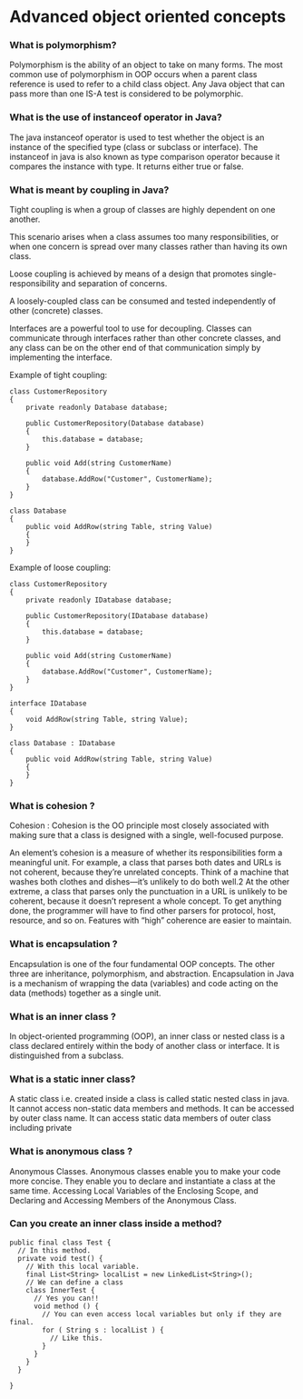 # Advanced object oriented concepts

### What is polymorphism?
Polymorphism is the ability of an object to take on many forms. The most common use of polymorphism in OOP occurs when a parent class
reference is used to refer to a child class object. Any Java object that can pass more than one IS-A test is considered to be 
polymorphic.

### What is the use of instanceof operator in Java?
The java instanceof operator is used to test whether the object is an instance of the specified type (class or subclass or interface).
The instanceof in java is also known as type comparison operator because it compares the instance with type. It returns either true
or false.

### What is meant by coupling in Java?
Tight coupling is when a group of classes are highly dependent on one another.

This scenario arises when a class assumes too many responsibilities, or when one concern is spread over many classes rather than 
having its own class.

Loose coupling is achieved by means of a design that promotes single-responsibility and separation of concerns.

A loosely-coupled class can be consumed and tested independently of other (concrete) classes.

Interfaces are a powerful tool to use for decoupling. Classes can communicate through interfaces rather than other concrete classes,
and any class can be on the other end of that communication simply by implementing the interface.

Example of tight coupling:
```
class CustomerRepository
{
    private readonly Database database;

    public CustomerRepository(Database database)
    {
        this.database = database;
    }

    public void Add(string CustomerName)
    {
        database.AddRow("Customer", CustomerName);
    }
}

class Database
{
    public void AddRow(string Table, string Value)
    {
    }
}
```

Example of loose coupling:

```
class CustomerRepository
{
    private readonly IDatabase database;

    public CustomerRepository(IDatabase database)
    {
        this.database = database;
    }

    public void Add(string CustomerName)
    {
        database.AddRow("Customer", CustomerName);
    }
}

interface IDatabase
{
    void AddRow(string Table, string Value);
}

class Database : IDatabase
{
    public void AddRow(string Table, string Value)
    {
    }
}
```

###  What is cohesion ?
Cohesion : Cohesion is the OO principle most closely associated with making sure that a class is designed with a single,
well-focused purpose.

An element’s cohesion is a measure of whether its responsibilities form a meaningful unit. For example, a class that parses 
both dates and URLs is not coherent, because they’re unrelated concepts. Think of a machine that washes both clothes and
dishes—it’s unlikely to do both well.2 At the other extreme, a class that parses only the punctuation in a URL is unlikely to 
be coherent, because it doesn’t represent a whole concept. To get anything done, the programmer will have to find other parsers 
for protocol, host, resource, and so on. Features with “high” coherence are easier to maintain.

### What is encapsulation ?
Encapsulation is one of the four fundamental OOP concepts. The other three are inheritance, polymorphism, and abstraction.
Encapsulation in Java is a mechanism of wrapping the data (variables) and code acting on the data (methods) together as a single unit.

### What is an inner class ?
In object-oriented programming (OOP), an inner class or nested class is a class declared entirely within the body of another
class or interface. It is distinguished from a subclass.

### What is a static inner class?
A static class i.e. created inside a class is called static nested class in java. It cannot access non-static data members and methods.
It can be accessed by outer class name. It can access static data members of outer class including private

### What is anonymous class ?
Anonymous Classes. Anonymous classes enable you to make your code more concise. They enable you to declare and instantiate a class at 
the same time.
Accessing Local Variables of the Enclosing Scope, and Declaring and Accessing Members of the Anonymous Class.

### Can you create an inner class inside a method? 
```
public final class Test {
  // In this method.
  private void test() {
    // With this local variable.
    final List<String> localList = new LinkedList<String>();
    // We can define a class
    class InnerTest {
      // Yes you can!!
      void method () {
        // You can even access local variables but only if they are final.
        for ( String s : localList ) {
          // Like this.
        }
      }
    }
  }

}
```
